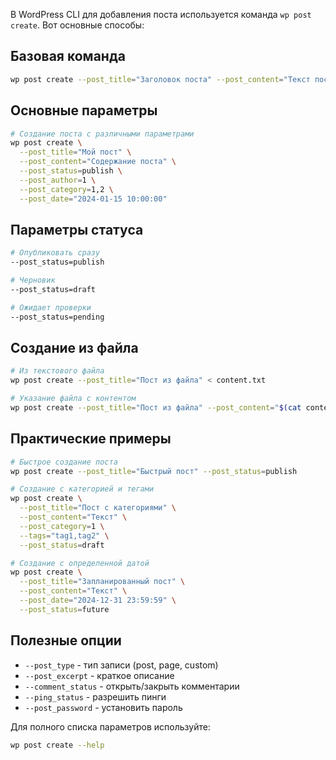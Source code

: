 В WordPress CLI для добавления поста используется команда `wp post create`. Вот основные способы:

## Базовая команда
```bash
wp post create --post_title="Заголовок поста" --post_content="Текст поста"
```

## Основные параметры

```bash
# Создание поста с различными параметрами
wp post create \
  --post_title="Мой пост" \
  --post_content="Содержание поста" \
  --post_status=publish \
  --post_author=1 \
  --post_category=1,2 \
  --post_date="2024-01-15 10:00:00"
```

## Параметры статуса
```bash
# Опубликовать сразу
--post_status=publish

# Черновик
--post_status=draft

# Ожидает проверки
--post_status=pending
```

## Создание из файла
```bash
# Из текстового файла
wp post create --post_title="Пост из файла" < content.txt

# Указание файла с контентом
wp post create --post_title="Пост из файла" --post_content="$(cat content.txt)"
```

## Практические примеры

```bash
# Быстрое создание поста
wp post create --post_title="Быстрый пост" --post_status=publish

# Создание с категорией и тегами
wp post create \
  --post_title="Пост с категориями" \
  --post_content="Текст" \
  --post_category=1 \
  --tags="tag1,tag2" \
  --post_status=draft

# Создание с определенной датой
wp post create \
  --post_title="Запланированный пост" \
  --post_content="Текст" \
  --post_date="2024-12-31 23:59:59" \
  --post_status=future
```

## Полезные опции
- `--post_type` - тип записи (post, page, custom)
- `--post_excerpt` - краткое описание
- `--comment_status` - открыть/закрыть комментарии
- `--ping_status` - разрешить пинги
- `--post_password` - установить пароль

Для полного списка параметров используйте:
```bash
wp post create --help
```
